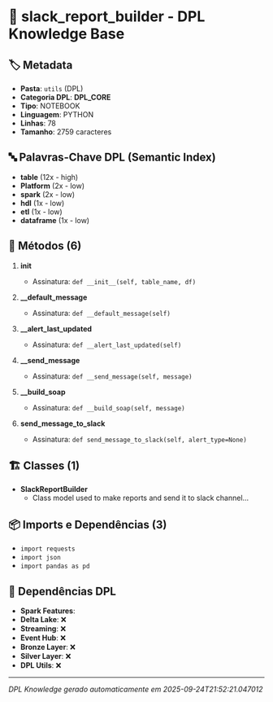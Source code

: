 # 🌊 slack_report_builder - DPL Knowledge Base

## 🏷️ Metadata
- **Pasta**: `utils` (DPL)
- **Categoria DPL**: **DPL_CORE**
- **Tipo**: NOTEBOOK
- **Linguagem**: PYTHON
- **Linhas**: 78
- **Tamanho**: 2759 caracteres

## 🔤 Palavras-Chave DPL (Semantic Index)
- **table** (12x - high)
- **Platform** (2x - low)
- **spark** (2x - low)
- **hdl** (1x - low)
- **etl** (1x - low)
- **dataframe** (1x - low)

## 🔧 Métodos (6)

 1. **__init__**
    - Assinatura: `def __init__(self, table_name, df)`

 2. **__default_message**
    - Assinatura: `def __default_message(self)`

 3. **__alert_last_updated**
    - Assinatura: `def __alert_last_updated(self)`

 4. **__send_message**
    - Assinatura: `def __send_message(self, message)`

 5. **__build_soap**
    - Assinatura: `def __build_soap(self, message)`

 6. **send_message_to_slack**
    - Assinatura: `def send_message_to_slack(self, alert_type=None)`


## 🏗️ Classes (1)

- **SlackReportBuilder**
  - Class model used to make reports and send it to slack channel...

## 📦 Imports e Dependências (3)

- `import requests`
- `import json`
- `import pandas as pd`

## 🔗 Dependências DPL

- **Spark Features**: 
- **Delta Lake**: ❌
- **Streaming**: ❌
- **Event Hub**: ❌
- **Bronze Layer**: ❌
- **Silver Layer**: ❌
- **DPL Utils**: ❌

---
*DPL Knowledge gerado automaticamente em 2025-09-24T21:52:21.047012*
